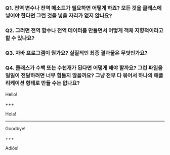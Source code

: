 ### Q1. 전역 변수나 전역 메소드가 필요하면 어떻게 하죠? 모든 것을 클래스에 넣어야 한다면 그런 것을 넣을 자리가 없지 않나요?
### Q2. 그러면 전역 함수나 전역 데이터를 만들면서 어떻게 객체 지향적이라고 할 수 있나요?
### Q3. 자바 프로그램이 뭔가요? 실질적인 최종 결과물은 무엇인가요?
### Q4. 클래스가 수백 또는 수천개가 된다면 어덯게 해야 할까요? 그런 파일을 일일이 전달하려면 너무 힘들지 않을까요? 그냥 전부 다 묶어서 하나의 애플리케이션 형태로 만들 수는 없나요?

Hello!

+++

Hola!

---

Goodbye!

+++

Adiós!
